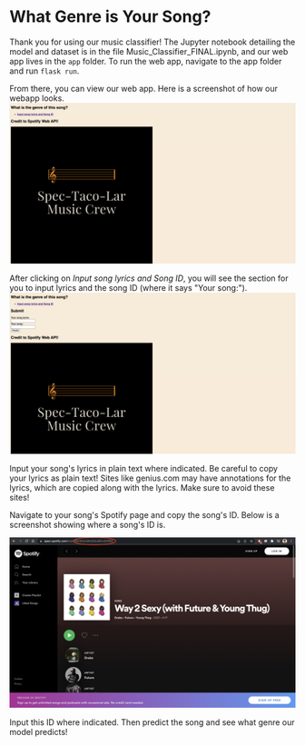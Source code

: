 # What Genre is Your Song? 


Thank you for using our music classifier! The Jupyter notebook detailing the model and dataset is in the file Music_Classifier_FINAL.ipynb, and our web app lives in the `app` folder. To run the web app, navigate to the app folder and run `flask run`. 

From there, you can view our web app. Here is a screenshot of how our webapp looks.
![applook1.png](applook1.png)

After clicking on *Input song lyrics and Song ID*, you will see the section for you to input lyrics and the song ID (where it says "Your song:").
![applook2.png](applook2.png)


Input your song's lyrics in plain text where indicated. Be careful to copy your lyrics as plain text! Sites like genius.com may have annotations for the lyrics, which are copied along with the lyrics. Make sure to avoid these sites!

Navigate to your song's Spotify page and copy the song's ID. Below is a screenshot showing where a song's ID is.

![Spotify song ID](https://github.com/jiahao303/music-classifier/blob/main/spotify_id.png)

Input this ID where indicated. Then predict the song and see what genre our model predicts!